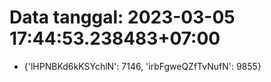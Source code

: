# Data tanggal: 2023-03-05 17:44:53.238483+07:00

* {'lHPNBKd6kKSYchlN': 7146, 'irbFgweQZfTvNufN': 9855}
